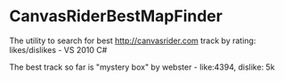 CanvasRiderBestMapFinder
========================

The utility to search for best http://canvasrider.com track by rating: likes/dislikes - VS 2010 C#

The best track so far is "mystery box" by webster - like:4394, dislike: 5k
